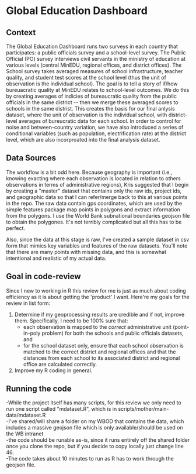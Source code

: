# Global Education Dashboard

## Context
The Global Education Dashboard runs two surveys in each country that participates: a public officials survey and a school-level survey. The Public Official (PO) survey interviews civil servants in the ministry of education at various levels (central MinEDU, regional offices, and district offices). The School survey takes averaged measures of school infrastructure, teacher quality, and student test scores at the school level (thus the unit of observation is the individual school). The goal is to tell a story of if/how bureuacratic quality at MinEDU relates to school-level outcomes. We do this by creating averages of indicies of bureaucratic quality from the public officials in the same district -- then we merge these averaged scores to schools in the same distrist. This creates the basis for our final anlysis dataset, where the unit of observation is the individual school, with district-level averages of bureucratic data for each school. In order to control for noise and between-country variation, we have also introduced a series of conditional variables (such as population, electrification rate) at the district level, which are also incorproated into the final analysis dataset. <br>

## Data Sources


The workflow is a bit odd here. Because geography is important (i.e., knowing exacting where each observation is located in relation to others observations in terms of administrative regions), Kris suggested that I begin by creating a "master" dataset that contains only the raw ids, project ids, and geographic data so that I can refer/merge back to this at various points in the repo. The raw data contain gps coordinates, which are used by the simple features package map points in polygons and extract information from the polygons. I use the World Bank subnational boundaries geojson file to obtain the polygones. It's not terribly complicated but all this has to be perfect. <br>

 Also, since the data at this stage is raw, I've created a sample dataset in csv form that mimics key variables and features of the raw datasets. You'll note that there are many points with missing data, and this is somewhat intentional and realistic of my actual data. <br>

## Goal in code-review
Since I new to working in R this review for me is just as much about coding efficiency as it is about getting the 'product' I want. Here're my goals for the review in list form: <br>
1. Determine if my geoprocessing results are credible and if not, improve them. Specifically, I need to be 100% sure that: <br>
	- each observation is mapped to the *correct* administrative unit (point-in-poly problem) for both the schools and public officials datasets, and <br>
	- for the school dataset only, ensure that each school observation is matched to the correct district and regional offices and that the distances from each school to its associated district and regional office are calculated correctly.
2. Improve my R coding in general.



 ## Running the code
-While the project itself has many scripts, for this review we only need to run one script called "mdataset.R", which is in scripts/mother/main-data/mdataset.R <br>
-I've shared/will share a folder on my WBOD that contains the data, which includes a massive geojson file which is only available/should be used on the WB intranet <br>
-the code should be runable as-is, since it runs entirely off the shared folder once you clone the repo, but if you decide to copy locally just change line 46. <br>
-The code takes about 10 minutes to run as R has to work through the geojson file.

